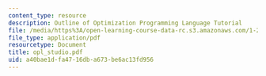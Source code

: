 ```yaml
---
content_type: resource
description: Outline of Optimization Programming Language Tutorial
file: /media/https%3A/open-learning-course-data-rc.s3.amazonaws.com/1-206j-airline-schedule-planning-spring-2003/a40bae1dfa4716dba673be6ac13fd956_opl_studio.pdf
file_type: application/pdf
resourcetype: Document
title: opl_studio.pdf
uid: a40bae1d-fa47-16db-a673-be6ac13fd956
---
```

